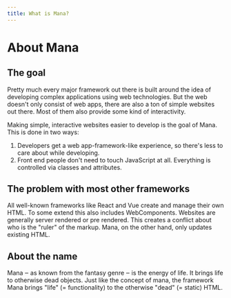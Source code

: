 ```yaml
---
title: What is Mana?
---
```


# About Mana

## The goal

Pretty much every major framework out there is built around the idea of developing complex applications using web technologies. But the web doesn't only consist of web apps, there are also a ton of simple websites out there. Most of them also provide some kind of interactivity.

Making simple, interactive websites easier to develop is the goal of Mana. This is done in two ways:

1. Developers get a web app-framework-like experience, so there's less to care about while developing.
1. Front end people don't need to touch JavaScript at all. Everything is controlled via classes and attributes.

## The problem with most other frameworks

All well-known frameworks like React and Vue create and manage their own HTML. To some extend this also includes WebComponents. Websites are generally server rendered or pre rendered. This creates a conflict about who is the "ruler" of the markup. Mana, on the other hand, only updates existing HTML.

## About the name

Mana ‒ as known from the fantasy genre ‒ is the energy of life. It brings life to otherwise dead objects. Just like the concept of mana, the framework Mana brings "life" (= functionality) to the otherwise "dead" (= static) HTML.